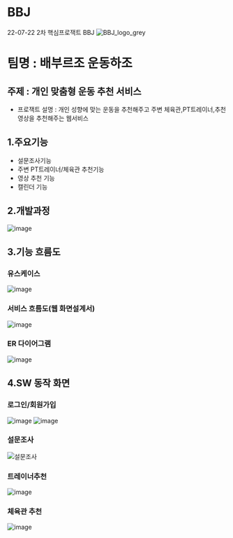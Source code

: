 # BBJ
22-07-22 2차 핵심프로잭트 BBJ
![BBJ_logo_grey](https://user-images.githubusercontent.com/106124656/183573913-ec9fe4a3-497a-4a1d-b3e8-8bd94d1d027b.png)
# 팀명 : 배부르조 운동하조
## 주제 : 개인 맞춤형 운동 추천 서비스
+ 프로잭트 설명 : 개인 성향에 맞는 운동을 추천해주고 주변 체육관,PT트레이너,추천 영상을 추천해주는 웹서비스
## 1.주요기능
+ 설문조사기능
+ 주변 PT트레이너/체육관 추천기능
+ 영상 추천 기능
+ 캘린더 기능
## 2.개발과정
![image](https://user-images.githubusercontent.com/106124656/183576284-a9f720ef-a65d-4786-b542-972de9ba7d4d.png)
## 3.기능 흐름도
### 유스케이스
![image](https://user-images.githubusercontent.com/106124656/183576560-53774987-2503-451a-b24f-3f8505c4534b.png)
### 서비스 흐름도(웹 화면설계서)
![image](https://user-images.githubusercontent.com/106124656/183576929-e051d0fe-0980-497e-b345-e540be5739bb.png)
### ER 다이어그램
![image](https://user-images.githubusercontent.com/106124656/183577026-1d3a8326-e21c-4a7a-b26c-7c76a6cd85c1.png)
## 4.SW 동작 화면
### 로그인/회원가입
![image](https://user-images.githubusercontent.com/106124656/183577262-4ac1e041-7ea0-4739-90b5-d17aeaee230d.png)
![image](https://user-images.githubusercontent.com/106124656/183577272-f433bc76-a63a-427c-99a6-ea5fc59a1968.png)
### 설문조사
![설문조사](https://user-images.githubusercontent.com/106124656/183577600-f4bc37f6-1148-404e-9396-aad4d979cc78.png)
### 트레이너추천
![image](https://user-images.githubusercontent.com/106124656/183577664-234ffdb2-7042-4312-aaae-f76dcc57f63c.png)
### 체육관 추천
![image](https://user-images.githubusercontent.com/106124656/183577707-7c2cd981-bb1d-42c6-8023-6717d38d6b46.png)
